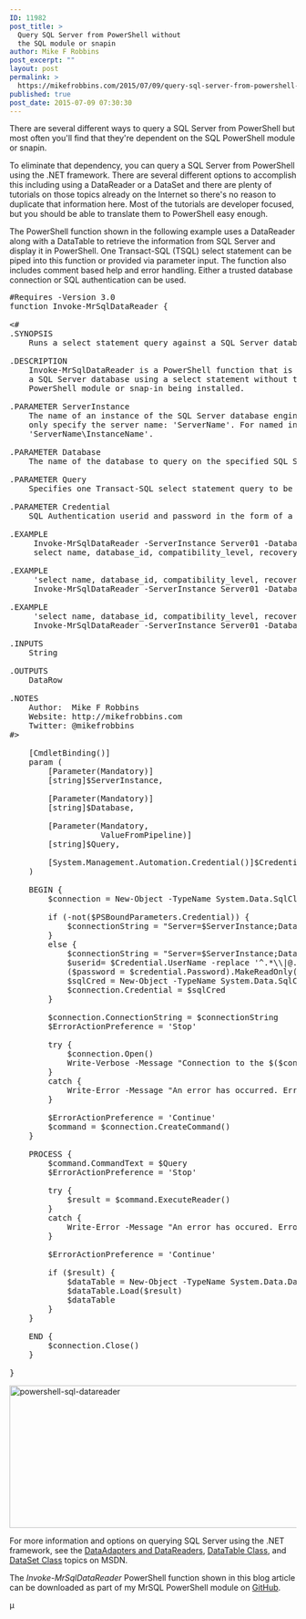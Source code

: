 ```yaml
---
ID: 11982
post_title: >
  Query SQL Server from PowerShell without
  the SQL module or snapin
author: Mike F Robbins
post_excerpt: ""
layout: post
permalink: >
  https://mikefrobbins.com/2015/07/09/query-sql-server-from-powershell-without-the-sql-module-or-snapin/
published: true
post_date: 2015-07-09 07:30:30
---
```

There are several different ways to query a SQL Server from PowerShell but most often you'll find that they're dependent on the SQL PowerShell module or snapin.

To eliminate that dependency, you can query a SQL Server from PowerShell using the .NET framework. There are several different options to accomplish this including using a DataReader or a DataSet and there are plenty of tutorials on those topics already on the Internet so there's no reason to duplicate that information here. Most of the tutorials are developer focused, but you should be able to translate them to PowerShell easy enough.

The PowerShell function shown in the following example uses a DataReader along with a DataTable to retrieve the information from SQL Server and display it in PowerShell. One Transact-SQL (TSQL) select statement can be piped into this function or provided via parameter input. The function also includes comment based help and error handling. Either a trusted database connection or SQL authentication can be used.
<pre class="lang:ps decode:true" title="Invoke-MrSqlDataReader">#Requires -Version 3.0
function Invoke-MrSqlDataReader {

&lt;#
.SYNOPSIS
    Runs a select statement query against a SQL Server database.
 
.DESCRIPTION
    Invoke-MrSqlDataReader is a PowerShell function that is designed to query
    a SQL Server database using a select statement without the need for the SQL
    PowerShell module or snap-in being installed.
 
.PARAMETER ServerInstance
    The name of an instance of the SQL Server database engine. For default instances,
    only specify the server name: 'ServerName'. For named instances, use the format
    'ServerName\InstanceName'.
 
.PARAMETER Database
    The name of the database to query on the specified SQL Server instance.
 
.PARAMETER Query
    Specifies one Transact-SQL select statement query to be run.

.PARAMETER Credential
    SQL Authentication userid and password in the form of a credential object.
 
.EXAMPLE
     Invoke-MrSqlDataReader -ServerInstance Server01 -Database Master -Query '
     select name, database_id, compatibility_level, recovery_model_desc from sys.databases'

.EXAMPLE
     'select name, database_id, compatibility_level, recovery_model_desc from sys.databases' |
     Invoke-MrSqlDataReader -ServerInstance Server01 -Database Master

.EXAMPLE
     'select name, database_id, compatibility_level, recovery_model_desc from sys.databases' |
     Invoke-MrSqlDataReader -ServerInstance Server01 -Database Master -Credential (Get-Credential)
 
.INPUTS
    String
 
.OUTPUTS
    DataRow
 
.NOTES
    Author:  Mike F Robbins
    Website: http://mikefrobbins.com
    Twitter: @mikefrobbins
#&gt;

    [CmdletBinding()]
    param (        
        [Parameter(Mandatory)]
        [string]$ServerInstance,

        [Parameter(Mandatory)]
        [string]$Database,
        
        [Parameter(Mandatory,
                   ValueFromPipeline)]
        [string]$Query,
        
        [System.Management.Automation.Credential()]$Credential = [System.Management.Automation.PSCredential]::Empty
    )
    
    BEGIN {
        $connection = New-Object -TypeName System.Data.SqlClient.SqlConnection

        if (-not($PSBoundParameters.Credential)) {
            $connectionString = "Server=$ServerInstance;Database=$Database;Integrated Security=True;"
        }
        else {
            $connectionString = "Server=$ServerInstance;Database=$Database;Integrated Security=False;"
            $userid= $Credential.UserName -replace '^.*\\|@.*$'
            ($password = $credential.Password).MakeReadOnly()
            $sqlCred = New-Object -TypeName System.Data.SqlClient.SqlCredential($userid, $password)
            $connection.Credential = $sqlCred
        }

        $connection.ConnectionString = $connectionString
        $ErrorActionPreference = 'Stop'
        
        try {
            $connection.Open()
            Write-Verbose -Message "Connection to the $($connection.Database) database on $($connection.DataSource) has been successfully opened."
        }
        catch {
            Write-Error -Message "An error has occurred. Error details: $($_.Exception.Message)"
        }
        
        $ErrorActionPreference = 'Continue'
        $command = $connection.CreateCommand()
    }

    PROCESS {
        $command.CommandText = $Query
        $ErrorActionPreference = 'Stop'

        try {
            $result = $command.ExecuteReader()
        }
        catch {
            Write-Error -Message "An error has occured. Error Details: $($_.Exception.Message)"
        }

        $ErrorActionPreference = 'Continue'

        if ($result) {
            $dataTable = New-Object -TypeName System.Data.DataTable
            $dataTable.Load($result)
            $dataTable
        }
    }

    END {
        $connection.Close()
    }

}</pre>
<a href="http://mikefrobbins.com/wp-content/uploads/2015/06/powershell-sql-datareader.jpg"><img class="alignnone size-full wp-image-11984" src="http://mikefrobbins.com/wp-content/uploads/2015/06/powershell-sql-datareader.jpg" alt="powershell-sql-datareader" width="877" height="250" /></a>

For more information and options on querying SQL Server using the .NET framework, see the <a href="https://msdn.microsoft.com/en-us/library/ms254931(v=vs.110).aspx" target="_blank">DataAdapters and DataReaders</a>, <a href="https://msdn.microsoft.com/en-us/library/System.Data.DataTable(v=vs.110).aspx" target="_blank">DataTable Class</a>, and <a href="https://msdn.microsoft.com/en-us/library/system.data.dataset(v=vs.110).aspx" target="_blank">DataSet Class</a> topics on MSDN.

The <em>Invoke-MrSqlDataReader</em> PowerShell function shown in this blog article can be downloaded as part of my MrSQL PowerShell module on <a href="https://github.com/mikefrobbins/SQL" target="_blank">GitHub</a>.

µ